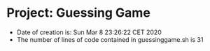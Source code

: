 # Project: Guessing Game

* Date of creation is: Sun Mar  8 23:26:22 CET 2020
* The number of lines of code contained in guessinggame.sh is  31
